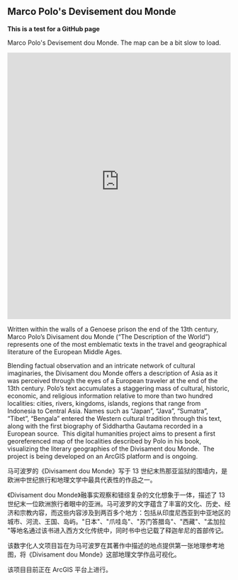 ## Marco Polo's Devisement dou Monde

**This is a test for a GitHub page**

Marco Polo's Devisement dou Monde. The map can be a bit slow to load.

<iframe
  src="https://tommasopeojcts.maps.arcgis.com/apps/mapviewer/index.html?webmap=0f8e01072cb04c308971aebf99646cc7"
  width="100%"
  height="600px"
  frameborder="0"
  scrolling="no"
  allowfullscreen
>
</iframe>


Written within the walls of a Genoese prison the end of the 13th century, Marco Polo’s Divisament dou Monde (“The Description of the World”) represents one of the most emblematic texts in the travel and geographical literature of the European Middle Ages.

Blending factual observation and an intricate network of cultural imaginaries, the Divisament dou Monde offers a description of Asia as it was perceived through the eyes of a European traveler at the end of the 13th century. Polo’s text accumulates a staggering mass of cultural, historic, economic, and religious information relative to more than two hundred localities: cities, rivers, kingdoms, islands, regions that range from Indonesia to Central Asia. Names such as “Japan”, “Java”, “Sumatra”, “Tibet”, “Bengala” entered the Western cultural tradition through this text, along with the first biography of Siddhartha Gautama recorded in a European source.
​
This digital humanities project aims to present a first georeferenced map of the localities described by Polo in his book, visualizing the literary geographies of the Divisament dou Monde.
​
The project is being developed on an ArcGIS platform and is ongoing.


马可波罗的《Divisament dou Monde》写于 13 世纪末热那亚监狱的围墙内，是欧洲中世纪旅行和地理文学中最具代表性的作品之一。
 
《Divisament dou Monde》融事实观察和错综复杂的文化想象于一体，描述了 13 世纪末一位欧洲旅行者眼中的亚洲。马可波罗的文字蕴含了丰富的文化、历史、经济和宗教内容，而这些内容涉及到两百多个地方：包括从印度尼西亚到中亚地区的城市、河流、王国、岛屿。"日本"、"爪哇岛"、"苏门答腊岛"、"西藏"、"孟加拉 "等地名通过该书进入西方文化传统中，同时书中也记载了释迦牟尼的首部传记。
 
该数字化人文项目旨在为马可波罗在其著作中描述的地点提供第一张地理参考地图，将《Divisament dou Monde》这部地理文学作品可视化。
 
该项目目前正在 ArcGIS 平台上进行。
